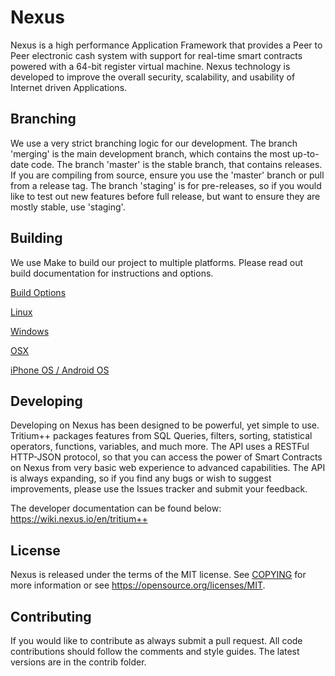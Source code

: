 # Nexus

Nexus is a high performance Application Framework that provides a Peer to Peer electronic cash system with support for real-time smart contracts powered with a 64-bit register virtual machine. Nexus technology is developed to improve the overall security, scalability, and usability of Internet driven Applications.

## Branching

We use a very strict branching logic for our development. The branch 'merging' is the main development branch, which contains the most up-to-date code. The branch 'master' is the stable branch, that contains releases. If you are compiling from source, ensure you use the 'master' branch or pull from a release tag. The branch 'staging' is for pre-releases, so if you would like to test out new features before full release, but want to ensure they are mostly stable, use 'staging'.

## Building

We use Make to build our project to multiple platforms. Please read out build documentation for instructions and options.

[Build Options](docs/build-params-reference.md)

[Linux](docs/build-linux.md)

[Windows](docs/build-win.md)

[OSX](docs/build-osx.md)

[iPhone OS / Android OS](docs/build-mobile.md)

## Developing

Developing on Nexus has been designed to be powerful, yet simple to use. Tritium++ packages features from SQL Queries, filters, sorting, statistical operators, functions, variables, and much more. The API uses a RESTFul HTTP-JSON protocol, so that you can access the power of Smart Contracts on Nexus from very basic web experience to advanced capabilities. The API is always expanding, so if you find any bugs or wish to suggest improvements, please use the Issues tracker and submit your feedback.

The developer documentation can be found below:
https://wiki.nexus.io/en/tritium++

## License

Nexus is released under the terms of the MIT license. See [COPYING](COPYING.MD) for more
information or see https://opensource.org/licenses/MIT.

## Contributing

If you would like to contribute as always submit a pull request. All code contributions should follow the comments and style guides. The latest versions are in the contrib folder.

